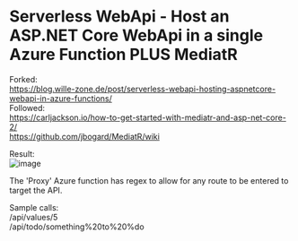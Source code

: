 # Serverless WebApi - Host an ASP.NET Core WebApi in a single Azure Function PLUS MediatR
  
Forked:  
https://blog.wille-zone.de/post/serverless-webapi-hosting-aspnetcore-webapi-in-azure-functions/  
Followed:  
https://carljackson.io/how-to-get-started-with-mediatr-and-asp-net-core-2/  
https://github.com/jbogard/MediatR/wiki  
  
Result:  
![image](https://user-images.githubusercontent.com/29419183/50062238-b0bfd080-016b-11e9-811f-2354478d00a2.png)
  
  
The 'Proxy' Azure function has regex to allow for any route to be entered to target the API. 
  
Sample calls:  
/api/values/5  
/api/todo/something%20to%20%do  
